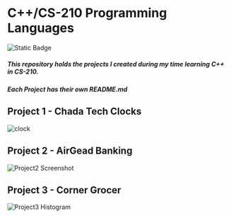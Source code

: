 # C++/CS-210 Programming Languages
![Static Badge](https://img.shields.io/badge/C%2B%2B%20-written%20in%20CPP-purple)

##### This repository holds the projects I created during my time learning C++ in CS-210.
##### Each Project has their own README.md

## Project 1 - Chada Tech Clocks
![clock](https://github.com/milt-francisco/Cplusplus-program/assets/121690557/17369b0a-f227-43a3-b3d5-56107d7ee0a3)


## Project 2 - AirGead Banking
![Project2 Screenshot](https://github.com/milt-francisco/Cplusplus-program/assets/121690557/a3707c8a-ea79-46b1-8d25-b4f229dd6bcc)




## Project 3 - Corner Grocer
![Project3 Histogram](https://github.com/milt-francisco/Cplusplus-program/assets/121690557/0bfea0e0-56f4-4d13-bdf5-6c36cf9f2a15)
